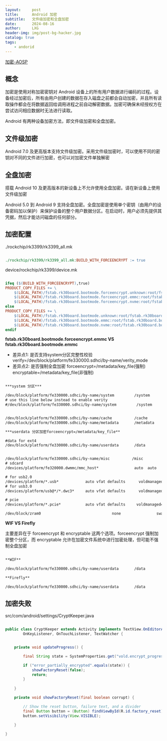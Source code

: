 ```yaml
---
layout:     post
title:      Android 加密
subtitle:   文件级加密和全盘加密
date:       2024-08-16
author:     LXG
header-img: img/post-bg-hacker.jpg
catalog: true
tags:
    - andorid
---
```


[加密-AOSP](https://source.android.com/docs/security/features/encryption?hl=zh-cn)

## 概念

加密是使用对称加密密钥对 Android 设备上的所有用户数据进行编码的过程。设备经过加密后，所有由用户创建的数据在存入磁盘之前都会自动加密，并且所有读取操作都会在将数据返回给调用进程之前自动解密数据。加密可确保未经授权方在尝试访问相应数据时无法进行读取。

Android 有两种设备加密方法，即文件级加密和全盘加密。

## 文件级加密

Android 7.0 及更高版本支持文件级加密。采用文件级加密时，可以使用不同的密钥对不同的文件进行加密，也可以对加密文件单独解密

## 全盘加密

搭载 Android 10 及更高版本的新设备上不允许使用全盘加密。请在新设备上使用文件级加密

Android 5.0 到 Android 9 支持全盘加密。全盘加密是使用单个密钥（由用户的设备密码加以保护）来保护设备的整个用户数据分区。在启动时，用户必须先提供其凭据，然后才能访问磁盘的任何部分。

## 加密配置

./rockchip/rk3399/rk3399_all.mk

```mk

./rockchip/rk3399/rk3399_all.mk:BUILD_WITH_FORCEENCRYPT := true

```

device/rockchip/rk3399/device.mk

```mk

ifeq ($(BUILD_WITH_FORCEENCRYPT),true)
PRODUCT_COPY_FILES += \
    $(LOCAL_PATH)/fstab.rk30board.bootmode.forceencrypt.unknown:root/fstab.rk30board.bootmode.unknown \
    $(LOCAL_PATH)/fstab.rk30board.bootmode.forceencrypt.emmc:root/fstab.rk30board.bootmode.emmc \
    $(LOCAL_PATH)/fstab.rk30board.bootmode.forceencrypt.nvme:root/fstab.rk30board.bootmode.nvme
else
PRODUCT_COPY_FILES += \
    $(LOCAL_PATH)/fstab.rk30board.bootmode.unknown:root/fstab.rk30board.bootmode.unknown \
    $(LOCAL_PATH)/fstab.rk30board.bootmode.emmc:root/fstab.rk30board.bootmode.emmc \
    $(LOCAL_PATH)/fstab.rk30board.bootmode.nvme:root/fstab.rk30board.bootmode.nvme
endif

```

**fstab.rk30board.bootmode.forceencrypt.emmc VS fstab.rk30board.bootmode.emmc**

* 差异点1: 是否支持system分区完整性校验 verify=/dev/block/platform/fe330000.sdhci/by-name/verity_mode
* 差异点2: 是否强制全盘加密 forceencrypt=/metadata/key_file(强制)   encryptable=/metadata/key_file(非强制)

```txt

***system 分区***

/dev/block/platform/fe330000.sdhci/by-name/system         /system             ext4      ro,noatime,nodiratime,noauto_da_alloc                                  wait,resize,verify=/dev/block/platform/fe330000.sdhci/by-name/verity_mode
# use this line below instead to enable verity
#/dev/block/platform/fe330000.sdhci/by-name/system         /system             ext4      ro,noatime,nodiratime,noauto_da_alloc                                  wait,check,verify


/dev/block/platform/fe330000.sdhci/by-name/cache          /cache              ext4      noatime,nodiratime,nosuid,nodev,noauto_da_alloc,discard                wait,check
/dev/block/platform/fe330000.sdhci/by-name/metadata       /metadata           ext4      noatime,nodiratime,nosuid,nodev,noauto_da_alloc,discard                wait,check

***userdata 分区加密forceencrypt=/metadata/key_file**

#data for ext4 
/dev/block/platform/fe330000.sdhci/by-name/userdata       /data               ext4      noatime,nodiratime,nosuid,nodev,noauto_da_alloc,discard,errors=panic,dirsync   wait,check,forceencrypt=/metadata/key_file


/dev/block/platform/fe330000.sdhci/by-name/misc          /misc                emmc        defaults      defaults
# sdcard
/devices/platform/fe320000.dwmmc/mmc_host*                auto  auto    defaults        voldmanaged=sdcard1:auto,encryptable=userdata

# for usb2.0
/devices/platform/*.usb*            auto vfat defaults      voldmanaged=usb:auto
# for usb3.0
/devices/platform/usb@*/*.dwc3*     auto vfat defaults      voldmanaged=usb:auto

# pcie
/devices/platform/*.pcie*           auto vfat defaults     voldmanaged=pcie:auto

/dev/block/zram0                                none                swap      defaults                                              zramsize=533413200

```

**WIF VS Firefly**

主要差异在于 forceencrypt 和 encryptable 这两个选项。forceencrypt 强制加密整个分区，而 encryptable 允许在加密文件系统中进行加密处理，但可能不强制全盘加密

```txt

**WIF**

/dev/block/platform/fe330000.sdhci/by-name/userdata       /data               ext4      noatime,nodiratime,nosuid,nodev,noauto_da_alloc,discard,errors=panic,dirsync   wait,check,forceencrypt=/metadata/key_file

**Firefly**

/dev/block/platform/fe330000.sdhci/by-name/userdata       /data               ext4      noatime,nodiratime,nosuid,nodev,noauto_da_alloc,discard,errors=panic,dirsync   wait,check,encryptable=/metadata/key_file

```

## 加密失败

src/com/android/settings/CryptKeeper.java

```java

public class CryptKeeper extends Activity implements TextView.OnEditorActionListener,
        OnKeyListener, OnTouchListener, TextWatcher {


    private void updateProgress() {

        final String state = SystemProperties.get("vold.encrypt_progress");

        if ("error_partially_encrypted".equals(state)) {
            showFactoryReset(false);
            return;
        }
    
    }

    private void showFactoryReset(final boolean corrupt) {

        // Show the reset button, failure text, and a divider
        final Button button = (Button) findViewById(R.id.factory_reset);
        button.setVisibility(View.VISIBLE);    
    
    }

}

```
